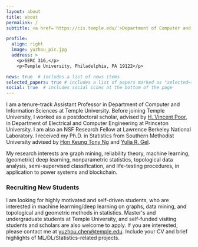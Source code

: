 ```yaml
---
layout: about
title: about
permalink: /
subtitle: <a href='https://cis.temple.edu/'>Department of Computer and Information Sciences</a>. Temple University.

profile:
  align: right
  image: yuzhou_pic.jpg
  address: >
    <p>SERC 316,</p>
    <p>Temple University, Philadelphia, PA 19122</p>

news: true  # includes a list of news items
selected_papers: true # includes a list of papers marked as "selected={true}"
social: true  # includes social icons at the bottom of the page
---
```


I am a tenure-track Assistant Professor in Department of Computer and Information Sciences at Temple University. Before joining Temple University, I worked as a postdoctoral scholar, advised by [H. Vincent Poor](https://ece.princeton.edu/people/h-vincent-poor), in Department of Electrical and Computer Engineering at Princeton University. I am also an NSF Research Fellow at Lawrence Berkeley National Laboratory. I received my Ph.D. in Statistics from Southern Methodist University advised by [‪Hon Keung Tony Ng](https://s2.smu.edu/ngh/) and [Yulia R. Gel](https://personal.utdallas.edu/~yxg142030/).

My research interests are graph mining, reliability theory, machine learning, (geometric) deep learning, nonparametric statistics, topological data analysis, semi-supervised classification, and life-testing procedures, in application to power systems and blockchain.

### Recruiting New Students
I am looking for highly motivated and self-driven students, who are interested in machine learrning/deep learning on graphs, data mining, and topological and geometric methods in statistics. Master's and undergraduate students at Temple University, and self-funded visiting students and scholars are also welcome to apply. If you are interested, please contact me at yuzhou.chen@temple.edu. Include your CV and brief highlights of ML/DL/Statistics-related projects.

